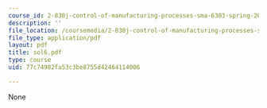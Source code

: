 ```yaml
---
course_id: 2-830j-control-of-manufacturing-processes-sma-6303-spring-2008
description: ''
file_location: /coursemedia/2-830j-control-of-manufacturing-processes-sma-6303-spring-2008/77c74982fa53c3be8755d42464114006_sol6.pdf
file_type: application/pdf
layout: pdf
title: sol6.pdf
type: course
uid: 77c74982fa53c3be8755d42464114006

---
```

None
